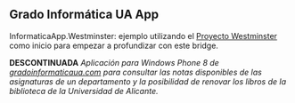 ## Grado Informática UA App ##

InformaticaApp.Westminster: ejemplo utilizando el [Proyecto Westminster](http://blogs.windows.com/buildingapps/2015/07/06/project-westminster-in-a-nutshell/) como inicio para empezar a profundizar con este bridge.


**DESCONTINUADA**
*Aplicación para Windows Phone 8 de [gradoinformaticaua.com](http://blog.gradoinformaticaua.com "gradoinformaticaua.com") para consultar las notas disponibles de las asignaturas de un departamento y la posibilidad de renovar los libros de la biblioteca de la Universidad de Alicante.*
